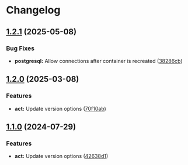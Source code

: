 # Changelog

## [1.2.1](https://github.com/itsmechlark/features/compare/act-v1.2.0...act-v1.2.1) (2025-05-08)


### Bug Fixes

* **postgresql:** Allow connections after container is recreated ([38286cb](https://github.com/itsmechlark/features/commit/38286cbd669acc58e79732ce20fb71a25ec17ac9))

## [1.2.0](https://github.com/itsmechlark/features/compare/act-v1.1.0...act-v1.2.0) (2025-03-08)


### Features

* **act:** Update version options ([70f10ab](https://github.com/itsmechlark/features/commit/70f10abc3c9150c01d4062e7ff27e83e064716e2))

## [1.1.0](https://github.com/itsmechlark/features/compare/act-v1.0.0...act-v1.1.0) (2024-07-29)


### Features

* **act:** Update version options ([42638d1](https://github.com/itsmechlark/features/commit/42638d13783dcb24ec1a39fd193228abe51efdfb))
